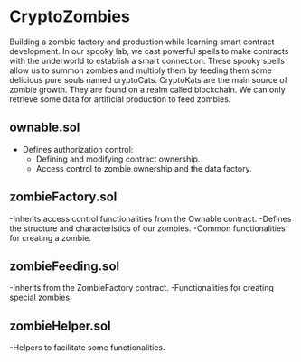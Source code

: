 # CryptoZombies
Building a zombie factory and production while learning smart contract development.
In our spooky lab, we cast powerful spells to make contracts with the underworld to establish a smart connection.
These spooky spells allow us to summon zombies and multiply them by feeding them some delicious pure souls named cryptoCats.
CryptoKats are the main source of zombie growth. They are found on a realm called blockchain. 
We can only retrieve some data for artificial production to feed zombies.

## ownable.sol
- Defines authorization control:
  - Defining and modifying contract ownership.
  - Access control to zombie ownership and the data factory.
## zombieFactory.sol
-Inherits access control functionalities from the Ownable contract.
-Defines the structure and characteristics of our zombies.
-Common functionalities for creating a zombie.
## zombieFeeding.sol
-Inherits from the ZombieFactory contract.
-Functionalities for creating special zombies
## zombieHelper.sol
-Helpers to facilitate some functionalities.
